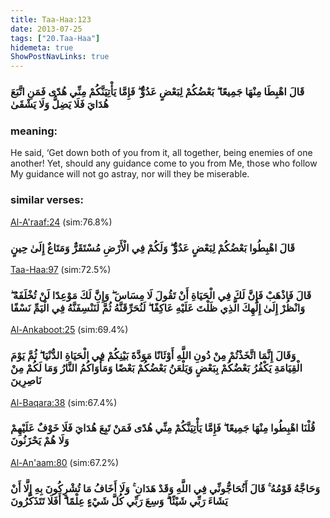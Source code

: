 ```yaml
---
title: Taa-Haa:123
date: 2013-07-25
tags: ["20.Taa-Haa"]
hidemeta: true 
ShowPostNavLinks: true 
---
```

### قَالَ اهْبِطَا مِنْهَا جَمِيعًا ۖ بَعْضُكُمْ لِبَعْضٍ عَدُوٌّ ۖ فَإِمَّا يَأْتِيَنَّكُمْ مِنِّي هُدًى فَمَنِ اتَّبَعَ هُدَايَ فَلَا يَضِلُّ وَلَا يَشْقَىٰ
### meaning: 
He said, ‘Get down both of you from it, all together, being enemies of one another! Yet, should any guidance come to you from Me, those who follow My guidance will not go astray, nor will they be miserable.
### similar verses: 

[Al-A'raaf:24](/7/24) (sim:76.8%)

### قَالَ اهْبِطُوا بَعْضُكُمْ لِبَعْضٍ عَدُوٌّ ۖ وَلَكُمْ فِي الْأَرْضِ مُسْتَقَرٌّ وَمَتَاعٌ إِلَىٰ حِينٍ

[Taa-Haa:97](/20/97) (sim:72.5%)

### قَالَ فَاذْهَبْ فَإِنَّ لَكَ فِي الْحَيَاةِ أَنْ تَقُولَ لَا مِسَاسَ ۖ وَإِنَّ لَكَ مَوْعِدًا لَنْ تُخْلَفَهُ ۖ وَانْظُرْ إِلَىٰ إِلَٰهِكَ الَّذِي ظَلْتَ عَلَيْهِ عَاكِفًا ۖ لَنُحَرِّقَنَّهُ ثُمَّ لَنَنْسِفَنَّهُ فِي الْيَمِّ نَسْفًا

[Al-Ankaboot:25](/29/25) (sim:69.4%)

### وَقَالَ إِنَّمَا اتَّخَذْتُمْ مِنْ دُونِ اللَّهِ أَوْثَانًا مَوَدَّةَ بَيْنِكُمْ فِي الْحَيَاةِ الدُّنْيَا ۖ ثُمَّ يَوْمَ الْقِيَامَةِ يَكْفُرُ بَعْضُكُمْ بِبَعْضٍ وَيَلْعَنُ بَعْضُكُمْ بَعْضًا وَمَأْوَاكُمُ النَّارُ وَمَا لَكُمْ مِنْ نَاصِرِينَ

[Al-Baqara:38](/2/38) (sim:67.4%)

### قُلْنَا اهْبِطُوا مِنْهَا جَمِيعًا ۖ فَإِمَّا يَأْتِيَنَّكُمْ مِنِّي هُدًى فَمَنْ تَبِعَ هُدَايَ فَلَا خَوْفٌ عَلَيْهِمْ وَلَا هُمْ يَحْزَنُونَ

[Al-An'aam:80](/6/80) (sim:67.2%)

### وَحَاجَّهُ قَوْمُهُ ۚ قَالَ أَتُحَاجُّونِّي فِي اللَّهِ وَقَدْ هَدَانِ ۚ وَلَا أَخَافُ مَا تُشْرِكُونَ بِهِ إِلَّا أَنْ يَشَاءَ رَبِّي شَيْئًا ۗ وَسِعَ رَبِّي كُلَّ شَيْءٍ عِلْمًا ۗ أَفَلَا تَتَذَكَّرُونَ
